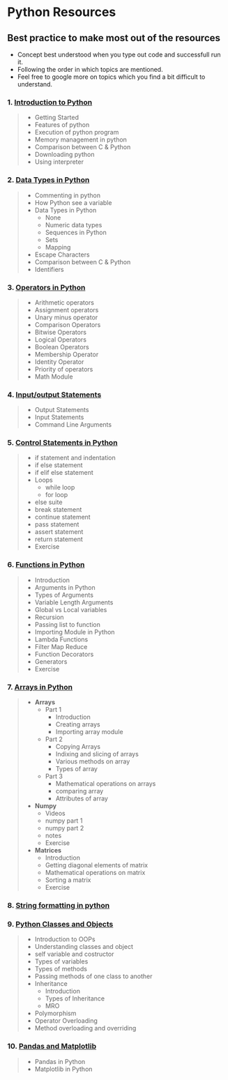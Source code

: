 # Python Resources 

## **Best practice to make most out of the resources**

- Concept best understood when you type out code and successfull run it. 
- Following the order in which topics are mentioned. 
- Feel free to google more on topics which you find a bit difficult to understand.   




### 1. [ Introduction to Python ](https://docs.google.com/document/d/1c_uS-KXuvEd7E2uGMUCqGFWlOJpgMVHrLUf1VHvHVY0/edit?usp=sharing)
> - Getting Started 
> - Features of python 
> - Execution of python program 
> - Memory management in python
> - Comparison between C & Python 
> - Downloading python
> - Using interpreter 

### 2. [Data Types in Python ](https://docs.google.com/document/d/1wj2ni7zCPCB3RLLrGCiFg8_tYjR4JLiSY79vaRXBQBg/edit#)
> - Commenting in python
> - How Python see a variable 
> - Data Types in Python
>   - None 
>   - Numeric data types
>   - Sequences in Python 
>   - Sets
>   - Mapping
> - Escape Characters 
> - Comparison between C & Python 
> - Identifiers 


### 3. [Operators in Python](https://docs.google.com/document/d/17AzFQ2S0TveE9BjURZavzhQLNWbWA_c_3-G47RC-QXI/edit#)
> - Arithmetic operators 
> - Assignment operators
> - Unary minus operator
> - Comparison Operators
> - Bitwise Operators 
> - Logical Operators
> - Boolean Operators
> - Membership Operator 
> - Identity Operator
> - Priority of operators 
> - Math Module 


### 4. [Input/output Statements](https://docs.google.com/document/d/1iXk12WJqhvyZwAsO3ri95OzjJUZk7z1Zy2hhjHT4-Yc/edit)
> - Output Statements 
> - Input Statements
> - Command Line Arguments 

### 5. [Control Statements in Python ](https://docs.google.com/document/d/1MldH0C5ShAb2WggDGohrSSKSA2t9bia6ImEsRMxEPrk/edit)
> - if statement and indentation
> - if else statement
> - if elif else statement
> - Loops 
>   - while loop 
>   - for loop
> - else suite
> - break statement
> - continue statement 
> - pass statement 
> - assert statement
> - return statement
> - Exercise 

### 6. [Functions in Python ](https://docs.google.com/document/d/1Dr2klCzFHfaczT8nyboBgCJaeJNaJ11RRaQQrcIpcuE/edit)
> - Introduction
> -  Arguments in Python
> - Types of Arguments
> - Variable Length Arguments
> - Global vs Local variables 
> - Recursion 
> - Passing list to function 
> - Importing Module in Python  
> - Lambda Functions
> - Filter Map Reduce 
> - Function Decorators  
> - Generators 
> - Exercise 

### 7. [Arrays in Python](https://docs.google.com/document/d/1anbT72ur-9oTGRd00-RIODyuw43LYNKosoY98My_CEs/edit)
> - **Arrays** 
>   - Part 1 
>     - Introduction
>     - Creating arrays 
>     - Importing array module 
>   - Part 2 
>     - Copying Arrays
>     - Indixing and slicing of arrays 
>     - Various methods on array 
>     - Types of array 
>   - Part 3
>     - Mathematical operations on arrays 
>     - comparing array
>     - Attributes of array
> - **Numpy**      
>   - Videos 
>   - numpy part 1 
>   - numpy part 2 
>   - notes 
>   - Exercise
> - **Matrices**   
>   - Introduction  
>   - Getting diagonal elements of matrix
>   - Mathematical operations on matrix 
>   - Sorting a matrix 
>   - Exercise 


### 8. [String formatting in python](https://www.w3schools.com/python/python_string_formatting.asp)

### 9. [Python Classes and Objects](https://docs.google.com/document/d/1XcLIamY6wk4O2KjSF6KTPAoaixsdeEZ3pVl1HUjMiYE/edit#)
> - Introduction to OOPs
> - Understanding classes and object 
> - self variable and costructor 
> - Types of variables 
> - Types of methods 
> - Passing methods of one class to another 
> - Inheritance
>   - Introduction 
>   - Types of Inheritance
>   - MRO
> - Polymorphism  
> - Operator Overloading 
> - Method overloading and overriding 

### 10. [Pandas and Matplotlib](https://docs.google.com/document/d/1h9RVNtLtNo1fuP3oQGpSeU3JGTGf21XtTVYt3yNrAVI/edit#heading=h.32srlqjjra89)
> - Pandas in Python
> - Matplotlib in Python


